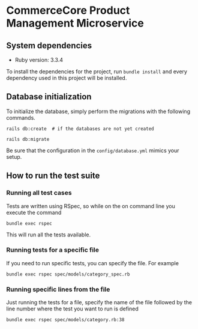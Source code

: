 # CommerceCore Product Management Microservice

## System dependencies

* Ruby version: 3.3.4

To install the dependencies for the project, run `bundle install` and every
dependency used in this project will be installed.

## Database initialization

To initialize the database, simply perform the migrations with the following
commands.

```shell
rails db:create  # if the databases are not yet created

rails db:migrate
```

Be sure that the configuration in the `config/database.yml` mimics your setup.

## How to run the test suite

### Running all test cases

Tests are written using RSpec, so while on the on command line you execute the
command

```shell
bundle exec rspec
```

This will run all the tests available.

### Running tests for a specific file

If you need to run specific tests, you can specify the file. For example

```shell
bundle exec rspec spec/models/category_spec.rb
```

### Running specific lines from the file

Just running the tests for a file, specify the name of the file followed by the
line number where the test you want to run is defined

```shell
bundle exec rspec spec/models/category.rb:38
```
